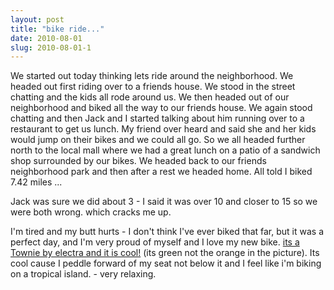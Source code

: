 ```yaml
---
layout: post
title: "bike ride..."
date: 2010-08-01
slug: 2010-08-01-1
---
```


We started out today thinking lets ride around the neighborhood.   We headed out first riding over to a friends house.  We stood in the street chatting and the kids all rode around us.  We then headed out of our neighborhood and biked all the way to our friends house.  We again stood chatting and then Jack and I started talking about him running over to a restaurant to get us lunch.  My friend over heard and said she and her kids would jump on their bikes and we could all go.  So we all headed further north to the local mall where we had a great lunch on a patio of a sandwich shop surrounded by our bikes.  We headed back to our friends neighborhood park and then after a rest we headed home.  All told I biked 7.42 miles ...

Jack was sure we did about 3 - I said it was over 10 and closer to 15 so we were both wrong.  which cracks me up.

I&apos;m tired and my butt hurts - I don&apos;t think I&apos;ve ever biked that far, but it was a perfect day, and I&apos;m very proud of myself and I love my new bike.  [ its a Townie by electra and it is cool!](http://www.rei.com/product/803022?preferredSku=8030220019&cm_mmc=cse_froogle-_-datafeed-_-product-_-8030220019&mr:trackingCode=9B19CE29-B020-DF11-9B13-0019B9C043EB&mr:referralID=NA)   (its green not the orange in the picture).  Its cool cause I peddle forward of my seat not below it and I feel like i&apos;m biking on a tropical island. - very relaxing.

 <br />
